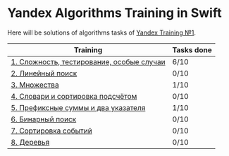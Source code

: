#  Yandex Algorithms Training in Swift

Here will be solutions of algorithms tasks of [Yandex Training №1](https://yandex.ru/yaintern/algorithm-training_1).

| Training | Tasks done |
| ------ | ------ |
| [1. Сложность, тестирование, особые случаи](./Yandex%20Algorithms%20in%20Swift/training%201/) | 6/10 |
| [2. Линейный поиск](./Yandex%20Algorithms%20in%20Swift/training%202/) | 0/10 |
| [3. Множества](./Yandex%20Algorithms%20in%20Swift/training%203/) | 1/10 |
| [4. Словари и сортировка подсчётом](./Yandex%20Algorithms%20in%20Swift/training%204/) | 0/10 |
| [5. Префиксные суммы и два указателя](./Yandex%20Algorithms%20in%20Swift/training%205/) | 1/10 |
| [6. Бинарный поиск](./Yandex%20Algorithms%20in%20Swift/training%206/) | 0/10 |
| [7. Сортировка событий](./Yandex%20Algorithms%20in%20Swift/training%207/) | 0/10 |
| [8. Деревья](./Yandex%20Algorithms%20in%20Swift/training%208/) | 0/10 |
